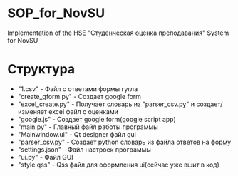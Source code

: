 # SOP_for_NovSU
Implementation of the HSE "Студенческая оценка преподавания" System for NovSU

# Структура
- "1.csv" - Файл с ответами формы гугла
- "create_gform.py" - Создает google form
- "excel_create.py" - Получает словарь из "parser_csv.py" и создает/изменяет excel файл с оценками
- "google.js" - Создает google form(google script app)
- "main.py" - Главный файл работы программы
- "Mainwindow.ui" - Qt designer файл gui
- "parser_csv.py" - Создает python словарь из файла ответов на форму
- "settings.json" - Файл настроек программы
- "ui.py" - Файл GUI
- "style.qss" - Qss файл для оформления ui(сейчас уже вшит в код)
